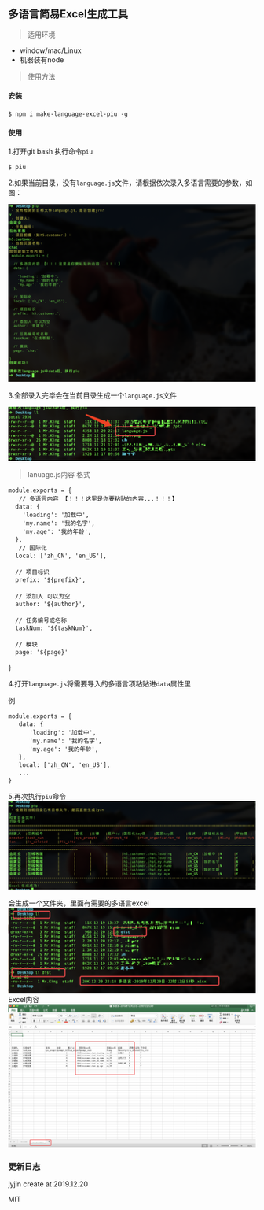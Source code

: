 ## 多语言简易Excel生成工具

> 适用环境
- window/mac/Linux
- 机器装有node

> 使用方法

#### 安装
```
$ npm i make-language-excel-piu -g
```

#### 使用
1.打开git bash 执行命令`piu`
```
$ piu
```
2.如果当前目录，没有`language.js`文件，请根据依次录入多语言需要的参数，如图：


![avatar](/doc/piu1.png)

3.全部录入完毕会在当前目录生成一个`language.js`文件

![avatar](/doc/piu2.png)
> lanuage.js内容
格式
```
module.exports = {
   // 多语言内容 【！！！这里是你要粘贴的内容...！！！】
  data: {
    'loading': '加载中',
    'my.name': '我的名字',
    'my.age': '我的年龄',
  },
   // 国际化
  local: ['zh_CN', 'en_US'],

  // 项目标识
  prefix: '${prefix}',

  // 添加人 可以为空
  author: '${author}',

  // 任务编号或名称
  taskNum: '${taskNum}',

  // 模块
  page: '${page}'

}
```

4.打开`language.js`将需要导入的多语言项粘贴进`data`属性里

例

```
module.exports = {
   data: {
      'loading': '加载中',
      'my.name': '我的名字',
      'my.age': '我的年龄',
   },
   local: ['zh_CN', 'en_US'],
   ...
}
```

5.再次执行`piu`命令
![avatar](/doc/piu3.png)

会生成一个文件夹，里面有需要的多语言excel
![avatar](/doc/piu4.png)
Excel内容
![avatar](/doc/piu5.png)



### 更新日志

jyjin create at 2019.12.20


MIT